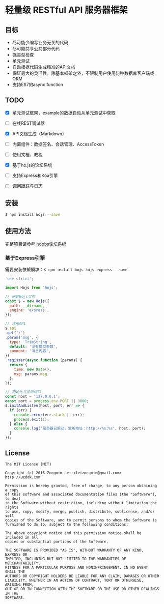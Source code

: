# 轻量级 RESTful API 服务器框架


## 目标

+ 尽可能少编写业务无关的代码
+ 尽可能共享公共部分代码
+ 强类型检查
+ 单元测试
+ 自动根据代码生成精准的API文档
+ 保证最大的灵活性，除基本框架之外，不限制用户使用何种数据库客户端或ORM
+ 支持ES7的async function


## TODO

+ [x] 单元测试框架，example的数据自动从单元测试中获取
+ [ ] 在线REST调试器
+ [x] API文档生成（Markdown）
+ [ ] 内置组件：数据签名、会话管理、AccessToken
+ [ ] 使用文档、教程
+ [x] 基于ho.js的论坛系统
+ [ ] 支持Express和Koa引擎
+ [ ] 调用跟踪与日志


## 安装

```bash
$ npm install hojs --save
```


## 使用方法

完整项目请参考 [hobbs论坛系统](https://github.com/leizongmin/hobbs)

### 基于Express引擎

需要安装依赖模块：`$ npm install hojs hojs-express --save`

```javascript
'use strict';

import Hojs from 'hojs';

// 创建Hojs实例
const $ = new Hojs({
  path: __dirname,
  engine: 'express',
});

// 注册API
$.api
.get('/')
.param('msg', {
  type: 'TrimString',
  default: '没有提交参数',
  comment: '消息内容',
})
.register(async function (params) {
  return {
    time: new Date(),
    msg: params.msg,
  };
});

// 初始化并监听端口
const host = '127.0.0.1';
const port = process.env.PORT || 3000;
$.initAndListen(host, port, err => {
  if (err) {
    console.error(err.stack || err);
    process.exit(1);
  } else {
    console.log('服务器已启动，监听地址：http://%s:%s', host, port);
  }
});
```


## License

```
The MIT License (MIT)

Copyright (c) 2016 Zongmin Lei <leizongmin@gmail.com>
http://ucdok.com

Permission is hereby granted, free of charge, to any person obtaining a copy
of this software and associated documentation files (the "Software"), to deal
in the Software without restriction, including without limitation the rights
to use, copy, modify, merge, publish, distribute, sublicense, and/or sell
copies of the Software, and to permit persons to whom the Software is
furnished to do so, subject to the following conditions:

The above copyright notice and this permission notice shall be included in all
copies or substantial portions of the Software.

THE SOFTWARE IS PROVIDED "AS IS", WITHOUT WARRANTY OF ANY KIND, EXPRESS OR
IMPLIED, INCLUDING BUT NOT LIMITED TO THE WARRANTIES OF MERCHANTABILITY,
FITNESS FOR A PARTICULAR PURPOSE AND NONINFRINGEMENT. IN NO EVENT SHALL THE
AUTHORS OR COPYRIGHT HOLDERS BE LIABLE FOR ANY CLAIM, DAMAGES OR OTHER
LIABILITY, WHETHER IN AN ACTION OF CONTRACT, TORT OR OTHERWISE, ARISING FROM,
OUT OF OR IN CONNECTION WITH THE SOFTWARE OR THE USE OR OTHER DEALINGS IN THE
SOFTWARE.
```
